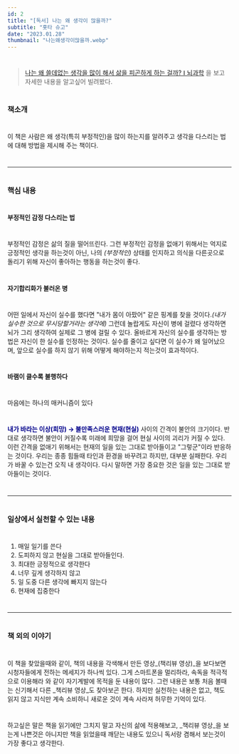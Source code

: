 ```yaml
---
id: 2
title: "[독서] 나는 왜 생각이 많을까?"
subtitle: "홋타 슈고"
date: "2023.01.28"
thumbnail: "나는왜생각이많을까.webp"
---
```

#
> [나는 왜 쓸데없는 생각을 많이 해서 삶을 피곤하게 하는 걸까? ⵏ 뇌과학](https://www.youtube.com/watch?v=hJ7w2FqPfBI) 을 보고 자세한 내용을 알고싶어 빌려봤다.
#
### 책소개
#
이 책은 사람은 왜 생각(특히 부정적인)을 많이 하는지를 알려주고 생각을 다스리는 법에 대해 방법을 제시해 주는 책이다. 
#
___
#
### 핵심 내용
#
**부정적인 감정 다스리는 법**
#
부정적인 감정은 삶의 질을 떨어뜨린다. 그런 부정적인 감정을 없애기 위해서는 억지로 긍정적인 생각을 하는것이 아닌, 나의 _(부정적인)_ 상태를 인지하고 의식을 다른곳으로 돌리기 위해 자신이 좋아하는 행동을 하는것이 좋다.
#
**자기합리화가 불러온 병**
#
어떤 일에서 자신이 실수를 했다면 "내가 몸이 아팠어" 같은 핑계를  찾을 것이다._(내가 실수한 것으로 무시당할거라는 생각에)_  그런데 놀랍게도 자신이 병에 걸렸다 생각하면 뇌가 그리 생각하여 실제로 그 병에 걸릴 수 있다. 올바르게 자신의 실수를 생각하는 방법은 자신이 한 실수를 인정하는 것이다. 실수를 줄이고 싶다면 이 실수가 왜 일어났으며, 앞으로 실수를 하지 않기 위해 어떻게 해야하는지 적는것이 효과적이다.
#
**바램이 클수록 불행하다**
#
마음에는 하나의 매커니즘이 있다
#
**<span style="color:darkblue">내가 바라는 이상(희망) → 불만족스러운 현재(현실)</span>** 사이의 간격이 불안의 크기이다. 반대로 생각하면 불안이 커질수록 미래에 희망을 걸어 현실 사이의 괴리가 커질 수 있다. 이런 간격을 없애기 위해서는 현재의 일을 있는 그대로 받아들이고 "그렇군"이라 반응하는 것이다. 우리는 종종 힘들때 타인과 환경을 바꾸려고 하지만, 대부분 실패한다. 우리가 바꿀 수 있는건 오직 내 생각이다. 다시 말하면 가장 중요한 것은 일을 있는 그대로 받아들이는 것이다. 
#
___
#
### 일상에서 실천할 수 있는 내용
#
1. 매일 일기를 쓴다
2. 도피하지 않고 현실을 그대로 받아들인다.
3. 최대한 긍정적으로 생각한다
4. 너무 깊게 생각하지 않고
5. 일 도중 다른 생각에 빠지지 않는다
6. 현재에 집중한다
#
___
#
### 책 외의 이야기
#
이 책을 찾았을때와 같이, 책의 내용을 각색해서 만든 영상_(책리뷰 영상)_을 보다보면 시청자들에게 전하는 메세지가 하나씩 있다. 그게 스마트폰을 멀리하라, 속독을 적극적으로 이용해라 와 같이 자기계발에 목적을 둔 내용이 많다. 그런 내용은 보통 처음 볼때는 신기해서 다른 _책리뷰 영상_도 찾아보곤 한다. 하지만 실천하는 내용은 없고, 책도 읽지 않고 지식만 계속 소비하니 새로운 것이 계속 사라져 허무한 기억이 있다.
#
하고싶은 말은 책을 읽기에만 그치지 말고 자신의 삶에 적용해보고, _책리뷰 영상_을 보는게 나쁜것은 아니지만 책을 읽었을때 깨닫는 내용도 있으니 독서랑 겸해서 보는것이 가장 좋다고 생각한다.
#




